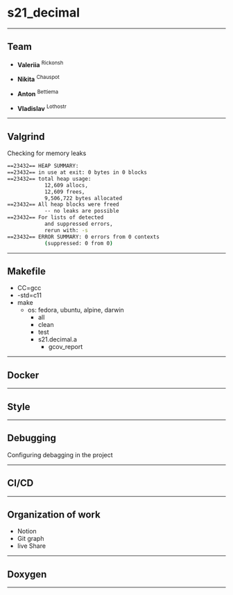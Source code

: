 <!-- .slide: data-auto-animate -->
# s21_decimal

---
<!-- .slide: data-auto-animate -->
## Team

- **Valeriia** <sup>Rickonsh</sup>

- **Nikita** <sup>Chauspot</sup>

- **Anton** <sup>Bettiema</sup>

- **Vladislav** <sup>Lothostr</sup>

---
## Valgrind

Checking for memory leaks

```bash
==23432== HEAP SUMMARY:
==23432== in use at exit: 0 bytes in 0 blocks
==23432== total heap usage:
			12,609 allocs,
			12,609 frees,
			9,506,722 bytes allocated
==23432== All heap blocks were freed
			-- no leaks are possible
==23432== For lists of detected
			and suppressed errors,
			rerun with: -s
==23432== ERROR SUMMARY: 0 errors from 0 contexts
			(suppressed: 0 from 0)
```


---

## Makefile

- CC=gcc
- -std=c11
- make
	- os: fedora, ubuntu, alpine, darwin
		- all
		- clean
		- test
		- s21.decimal.a
			- gcov_report

---

## Docker

---
## Style

---
## Debugging

Configuring debagging in the project

---

## CI/CD

---

## Organization of work

- Notion
- Git graph
- live Share

---

## Doxygen

---